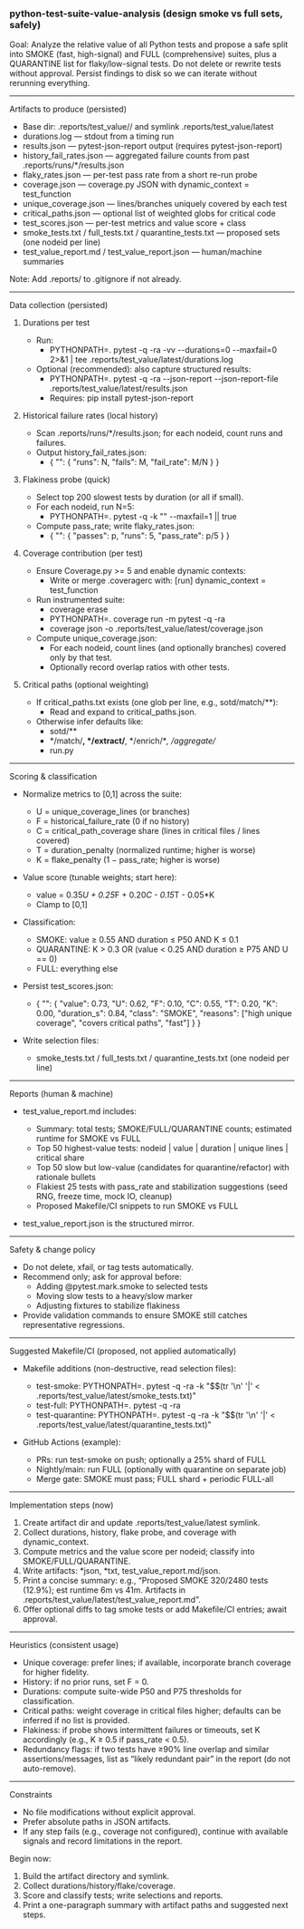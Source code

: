 ### python-test-suite-value-analysis (design smoke vs full sets, safely)

Goal:
Analyze the relative value of all Python tests and propose a safe split into SMOKE (fast, high-signal) and FULL (comprehensive) suites, plus a QUARANTINE list for flaky/low-signal tests. Do not delete or rewrite tests without approval. Persist findings to disk so we can iterate without rerunning everything.

---

Artifacts to produce (persisted)
- Base dir: .reports/test_value/<YYYYMMDD-HHMMSS>/ and symlink .reports/test_value/latest
- durations.log — stdout from a timing run
- results.json — pytest-json-report output (requires pytest-json-report)
- history_fail_rates.json — aggregated failure counts from past .reports/runs/*/results.json
- flaky_rates.json — per-test pass rate from a short re-run probe
- coverage.json — coverage.py JSON with dynamic_context = test_function
- unique_coverage.json — lines/branches uniquely covered by each test
- critical_paths.json — optional list of weighted globs for critical code
- test_scores.json — per-test metrics and value score + class
- smoke_tests.txt / full_tests.txt / quarantine_tests.txt — proposed sets (one nodeid per line)
- test_value_report.md / test_value_report.json — human/machine summaries

Note: Add .reports/ to .gitignore if not already.

---

Data collection (persisted)
1) Durations per test
   - Run:
     - PYTHONPATH=. pytest -q -ra -vv --durations=0 --maxfail=0 2>&1 | tee .reports/test_value/latest/durations.log
   - Optional (recommended): also capture structured results:
     - PYTHONPATH=. pytest -q -ra --json-report --json-report-file .reports/test_value/latest/results.json
     - Requires: pip install pytest-json-report

2) Historical failure rates (local history)
   - Scan .reports/runs/*/results.json; for each nodeid, count runs and failures.
   - Output history_fail_rates.json:
     - { "<nodeid>": { "runs": N, "fails": M, "fail_rate": M/N } }

3) Flakiness probe (quick)
   - Select top 200 slowest tests by duration (or all if small).
   - For each nodeid, run N=5:
     - PYTHONPATH=. pytest -q -k "<nodeid>" --maxfail=1 || true
   - Compute pass_rate; write flaky_rates.json:
     - { "<nodeid>": { "passes": p, "runs": 5, "pass_rate": p/5 } }

4) Coverage contribution (per test)
   - Ensure Coverage.py >= 5 and enable dynamic contexts:
     - Write or merge .coveragerc with:
       [run]
       dynamic_context = test_function
   - Run instrumented suite:
     - coverage erase
     - PYTHONPATH=. coverage run -m pytest -q -ra
     - coverage json -o .reports/test_value/latest/coverage.json
   - Compute unique_coverage.json:
     - For each nodeid, count lines (and optionally branches) covered only by that test.
     - Optionally record overlap ratios with other tests.

5) Critical paths (optional weighting)
   - If critical_paths.txt exists (one glob per line, e.g., sotd/match/**):
     - Read and expand to critical_paths.json.
   - Otherwise infer defaults like:
     - sotd/**
     - */match/**, */extract/**, */enrich/**, */aggregate/**
     - run.py

---

Scoring & classification
- Normalize metrics to [0,1] across the suite:
  - U = unique_coverage_lines (or branches)
  - F = historical_failure_rate (0 if no history)
  - C = critical_path_coverage share (lines in critical files / lines covered)
  - T = duration_penalty (normalized runtime; higher is worse)
  - K = flake_penalty (1 − pass_rate; higher is worse)

- Value score (tunable weights; start here):
  - value = 0.35*U + 0.25*F + 0.20*C - 0.15*T - 0.05*K
  - Clamp to [0,1]

- Classification:
  - SMOKE: value ≥ 0.55 AND duration ≤ P50 AND K ≤ 0.1
  - QUARANTINE: K > 0.3 OR (value < 0.25 AND duration ≥ P75 AND U == 0)
  - FULL: everything else

- Persist test_scores.json:
  - {
      "<nodeid>": {
        "value": 0.73,
        "U": 0.62, "F": 0.10, "C": 0.55, "T": 0.20, "K": 0.00,
        "duration_s": 0.84,
        "class": "SMOKE",
        "reasons": ["high unique coverage", "covers critical paths", "fast"]
      }
    }

- Write selection files:
  - smoke_tests.txt / full_tests.txt / quarantine_tests.txt (one nodeid per line)

---

Reports (human & machine)
- test_value_report.md includes:
  - Summary: total tests; SMOKE/FULL/QUARANTINE counts; estimated runtime for SMOKE vs FULL
  - Top 50 highest-value tests: nodeid | value | duration | unique lines | critical share
  - Top 50 slow but low-value (candidates for quarantine/refactor) with rationale bullets
  - Flakiest 25 tests with pass_rate and stabilization suggestions (seed RNG, freeze time, mock IO, cleanup)
  - Proposed Makefile/CI snippets to run SMOKE vs FULL

- test_value_report.json is the structured mirror.

---

Safety & change policy
- Do not delete, xfail, or tag tests automatically.
- Recommend only; ask for approval before:
  - Adding @pytest.mark.smoke to selected tests
  - Moving slow tests to a heavy/slow marker
  - Adjusting fixtures to stabilize flakiness
- Provide validation commands to ensure SMOKE still catches representative regressions.

---

Suggested Makefile/CI (proposed, not applied automatically)
- Makefile additions (non-destructive, read selection files):
  - test-smoke:
      PYTHONPATH=. pytest -q -ra -k "$$(tr '\n' '|' < .reports/test_value/latest/smoke_tests.txt)"
  - test-full:
      PYTHONPATH=. pytest -q -ra
  - test-quarantine:
      PYTHONPATH=. pytest -q -ra -k "$$(tr '\n' '|' < .reports/test_value/latest/quarantine_tests.txt)"

- GitHub Actions (example):
  - PRs: run test-smoke on push; optionally a 25% shard of FULL
  - Nightly/main: run FULL (optionally with quarantine on separate job)
  - Merge gate: SMOKE must pass; FULL shard + periodic FULL-all

---

Implementation steps (now)
1) Create artifact dir and update .reports/test_value/latest symlink.
2) Collect durations, history, flake probe, and coverage with dynamic_context.
3) Compute metrics and the value score per nodeid; classify into SMOKE/FULL/QUARANTINE.
4) Write artifacts: *json, *txt, test_value_report.md/json.
5) Print a concise summary: e.g., “Proposed SMOKE 320/2480 tests (12.9%); est runtime 6m vs 41m. Artifacts in .reports/test_value/latest/test_value_report.md”.
6) Offer optional diffs to tag smoke tests or add Makefile/CI entries; await approval.

---

Heuristics (consistent usage)
- Unique coverage: prefer lines; if available, incorporate branch coverage for higher fidelity.
- History: if no prior runs, set F = 0.
- Durations: compute suite-wide P50 and P75 thresholds for classification.
- Critical paths: weight coverage in critical files higher; defaults can be inferred if no list is provided.
- Flakiness: if probe shows intermittent failures or timeouts, set K accordingly (e.g., K ≥ 0.5 if pass_rate < 0.5).
- Redundancy flags: if two tests have ≥90% line overlap and similar assertions/messages, list as “likely redundant pair” in the report (do not auto-remove).

---

Constraints
- No file modifications without explicit approval.
- Prefer absolute paths in JSON artifacts.
- If any step fails (e.g., coverage not configured), continue with available signals and record limitations in the report.

Begin now:
1) Build the artifact directory and symlink.
2) Collect durations/history/flake/coverage.
3) Score and classify tests; write selections and reports.
4) Print a one-paragraph summary with artifact paths and suggested next steps.